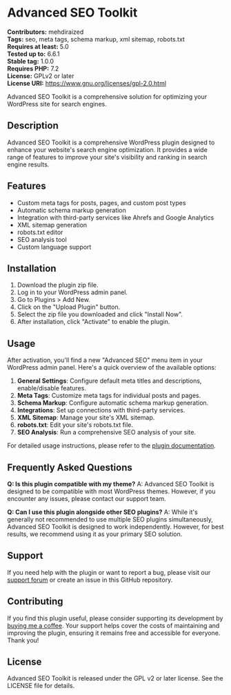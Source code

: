 # Advanced SEO Toolkit

**Contributors:** mehdiraized  
**Tags:** seo, meta tags, schema markup, xml sitemap, robots.txt  
**Requires at least:** 5.0  
**Tested up to:** 6.6.1  
**Stable tag:** 1.0.0  
**Requires PHP:** 7.2  
**License:** GPLv2 or later  
**License URI:** https://www.gnu.org/licenses/gpl-2.0.html

Advanced SEO Toolkit is a comprehensive solution for optimizing your WordPress site for search engines.

## Description

Advanced SEO Toolkit is a comprehensive WordPress plugin designed to enhance your website's search engine optimization. It provides a wide range of features to improve your site's visibility and ranking in search engine results.

## Features

- Custom meta tags for posts, pages, and custom post types
- Automatic schema markup generation
- Integration with third-party services like Ahrefs and Google Analytics
- XML sitemap generation
- robots.txt editor
- SEO analysis tool
- Custom language support

## Installation

1. Download the plugin zip file.
2. Log in to your WordPress admin panel.
3. Go to Plugins > Add New.
4. Click on the "Upload Plugin" button.
5. Select the zip file you downloaded and click "Install Now".
6. After installation, click "Activate" to enable the plugin.

## Usage

After activation, you'll find a new "Advanced SEO" menu item in your WordPress admin panel. Here's a quick overview of the available options:

1. **General Settings**: Configure default meta titles and descriptions, enable/disable features.
2. **Meta Tags**: Customize meta tags for individual posts and pages.
3. **Schema Markup**: Configure automatic schema markup generation.
4. **Integrations**: Set up connections with third-party services.
5. **XML Sitemap**: Manage your site's XML sitemap.
6. **robots.txt**: Edit your site's robots.txt file.
7. **SEO Analysis**: Run a comprehensive SEO analysis of your site.

For detailed usage instructions, please refer to the [plugin documentation](https://example.com/advanced-seo-toolkit-docs).

## Frequently Asked Questions

**Q: Is this plugin compatible with my theme?**
A: Advanced SEO Toolkit is designed to be compatible with most WordPress themes. However, if you encounter any issues, please contact our support team.

**Q: Can I use this plugin alongside other SEO plugins?**
A: While it's generally not recommended to use multiple SEO plugins simultaneously, Advanced SEO Toolkit is designed to work independently. However, for best results, we recommend using it as your primary SEO solution.

## Support

If you need help with the plugin or want to report a bug, please visit our [support forum](https://example.com/support-forum) or create an issue in this GitHub repository.

## Contributing

If you find this plugin useful, please consider supporting its development by [buying me a coffee](https://www.buymeacoffee.com/mehdiraized). Your support helps cover the costs of maintaining and improving the plugin, ensuring it remains free and accessible for everyone. Thank you!

## License

Advanced SEO Toolkit is released under the GPL v2 or later license. See the LICENSE file for details.
